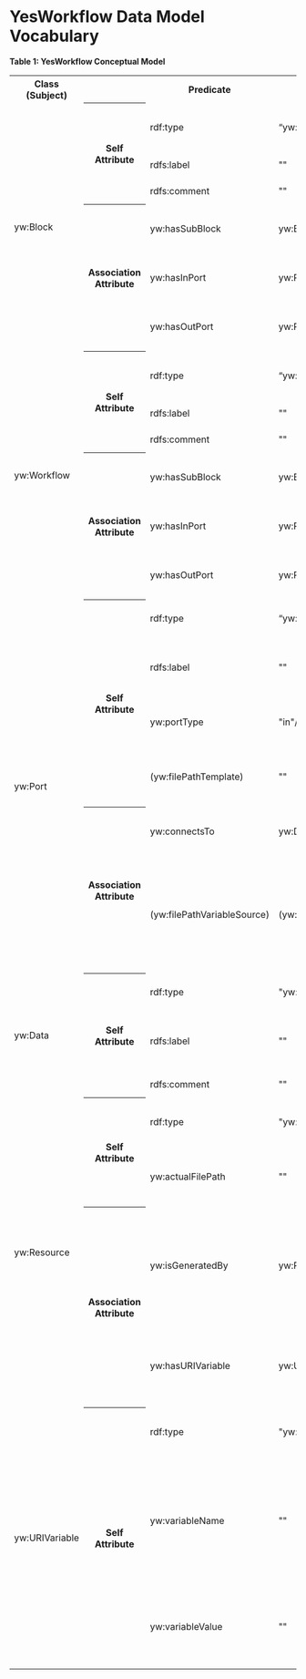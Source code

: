 # YesWorkflow Data Model Vocabulary

**Table 1: YesWorkflow Conceptual Model**
<table>
  <tr>
    <th>Class (Subject)</th><th></th><th>Predicate</th><th>Object</th><th>Comment</th>
  </tr>
  <tr>
    <td rowspan="6">yw:Block</td><th rowspan="3">Self Attribute</th><td>rdf:type</td><td>“yw:Block”</td><td>Declare the type of the entity: Block</td>
  </tr>
  <tr>
    <td>rdfs:label</td><td>""</td><td>Block name</td>
  </tr>
  <tr>
    <td>rdfs:comment</td><td>""</td><td>Block description</td>
  </tr>
  <tr>
    <th rowspan="3">Association Attribute</th><td>yw:hasSubBlock</td><td>yw:Block</td><td>Sub block(s) of current block</td>
  </tr>
  <tr>
    <td>yw:hasInPort</td><td>yw:Port</td><td>Ports coming into current block</td>
  </tr>
  <tr>
    <td>yw:hasOutPort</td><td>yw:Port</td><td>Ports going out from current block</td>
  </tr>
  <tr>
    <td rowspan="6">yw:Workflow</td><th rowspan="3">Self Attribute</th><td>rdf:type</td><td>“yw:Workflow”</td><td>Declare the type of the entity: Workflow</td>
  </tr>
  <tr>
    <td>rdfs:label</td><td>""</td><td>Workflow name</td>
  </tr>
  <tr>
    <td>rdfs:comment</td><td>""</td><td>Workflow description</td>
  </tr>
  <tr>
    <th rowspan="3">Association Attribute</th><td>yw:hasSubBlock</td><td>yw:Block</td><td>Sub block(s) of current workflow</td>
  </tr>
  <tr>
    <td>yw:hasInPort</td><td>yw:Port</td><td>Ports coming into current workflow</td>
  </tr>
  <tr>
    <td>yw:hasOutPort</td><td>yw:Port</td><td>Ports going out from current workflow</td>
  </tr>
  <tr>
    <td rowspan="6">yw:Port</td><th rowspan="4">Self Attribute</th><td>rdf:type</td><td>“yw:Port”</td><td>Declare the type of the entity: Port</td>
  </tr>
  <tr>
    <td>rdfs:label</td><td>""</td><td>Port name that appears before @as tag</td>
  </tr>
  <tr>
    <td>yw:portType</td><td>"in"/"out"/"param"</td><td>Port type: input, output or parameter</td>
  </tr>
  <tr>
    <td>(yw:filePathTemplate)</td><td>""</td><td>Optional attribute: URI template of the port</td>
  </tr>
  <tr>
    <th rowspan="2">Association Attribute</th><td>yw:connectsTo</td><td>yw:Data</td><td>Data that the port connects to</td>
  </tr>
  <tr>
    <td>(yw:filePathVariableSource)</td><td>(yw:Data)</td><td>Optional attribute: Data (variables) that current URI template (contains “{}”) includes</td>
  </tr>
  <tr>
    <td rowspan="3">yw:Data</td><th rowspan="3">Self Attribute</th><td>rdf:type</td><td>"yw:Data"</td><td>Declare the type of the entity: Data</td>
  </tr>
  <tr>
    <td>rdfs:label</td><td>""</td><td>Data name that appears after @as tag</td>
  </tr>
  <tr>
    <td>rdfs:comment</td><td>""</td><td>Description of the data</td>
  </tr>
  <tr>
    <td rowspan="4">yw:Resource</td><th rowspan="2">Self Attribute</th><td>rdf:type</td><td>"yw:Resource"</td><td>Declare the type of the entity: Resource</td>
  </tr>
  <tr>
    <td>yw:actualFilePath</td><td>""</td><td>Specific file path and name of the Resource</td>
  </tr>
  <tr>
    <th rowspan="2">Association Attribute</th><td>yw:isGeneratedBy</td><td>yw:Port</td><td>Port with URI template that the actual file path of current resource is generated by</td>
  </tr>
  <tr>
    <td>yw:hasURIVariable</td><td>yw:URIVariable</td><td>URI variables that current resource is associated with</td>
  </tr>
  <tr>
    <td rowspan="3">yw:URIVariable</td><th rowspan="3">Self Attribute</th><td>rdf:type</td><td>"yw:URIVariable"</td><td>Declare the type of the entity: URIVariable</td>
  </tr>
  <tr>
    <td>yw:variableName</td><td>""</td><td>Name of the variable in the URI template of the port that current resource is generated by</td>
  </tr>
  <tr>
    <td>yw:variableValue</td><td>""</td><td>Value of the variable in the actual file path of current resource</td>
  </tr>
</table>
